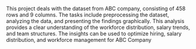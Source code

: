 This project deals with the dataset from ABC company, consisting of 458 rows and 9 columns. The tasks include preprocessing the dataset, analyzing the data, and presenting the findings graphically.
This analysis provides a clear understanding of the workforce distribution, salary trends, and team structures. The insights can be used to optimize hiring, salary distribution, and workforce management for ABC Company

